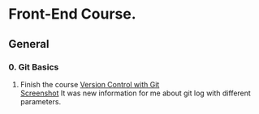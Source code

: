 # Front-End Course.

## General

### 0. Git Basics
1. Finish the course [Version Control with Git](https://classroom.udacity.com/courses/ud123)  
[Screenshot](https://www.dropbox.com/s/y4d0zmynlcwv373/Screenshot%202020-10-28%20at%2013.24.52.png?dl=0)
It was new information for me about git log with different parameters. 

